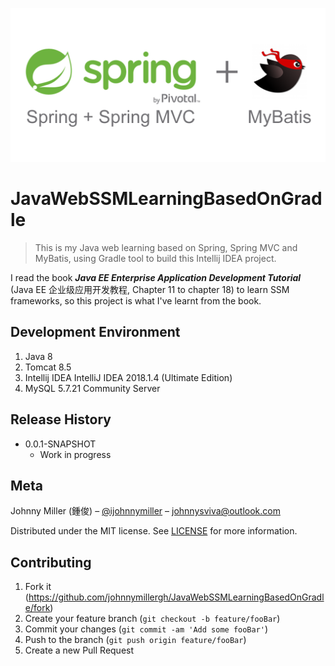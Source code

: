 ![Logo](https://raw.githubusercontent.com/johnnymillergh/MaterialLibrary/master/JavaWebSSMLearning%20Assets/SSM%20Feature%20Graphic.png)

# JavaWebSSMLearningBasedOnGradle

> This is my Java web learning based on Spring, Spring MVC and MyBatis, using Gradle tool to build this Intellij IDEA project.

I read the book ***Java EE Enterprise Application Development Tutorial*** (Java EE 企业级应用开发教程, Chapter 11 to chapter 18) to learn SSM frameworks, so this project is what I've learnt from the book.

## Development Environment

1. Java 8
2. Tomcat 8.5
3. Intellij IDEA IntelliJ IDEA 2018.1.4 (Ultimate Edition)
4. MySQL 5.7.21 Community Server

## Release History

* 0.0.1-SNAPSHOT
    * Work in progress

## Meta

Johnny Miller (鍾俊) – [@ijohnnymiller](https://twitter.com/ijohnnymiller) – johnnysviva@outlook.com

Distributed under the MIT license. See [LICENSE](https://github.com/johnnymillergh/JavaWebSSMLearningBasedOnGradle/blob/master/LICENSE) for more information.

## Contributing

1. Fork it (<https://github.com/johnnymillergh/JavaWebSSMLearningBasedOnGradle/fork>)
2. Create your feature branch (`git checkout -b feature/fooBar`)
3. Commit your changes (`git commit -am 'Add some fooBar'`)
4. Push to the branch (`git push origin feature/fooBar`)
5. Create a new Pull Request
